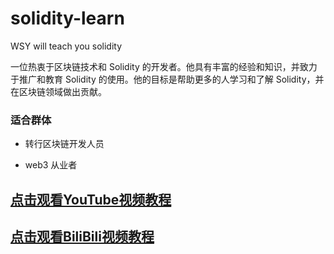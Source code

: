 <!--
 * @Author: JavaPub
 * @Date: 2023-11-19 12:02:05
 * @LastEditors: your name
 * @LastEditTime: 2023-11-19 12:22:18
 * @Description: Here is the JavaPub code base. Search JavaPub on the whole web.
 * @FilePath: \WSY-solidity-learn\README.md
-->
# solidity-learn
WSY will teach you solidity


一位热衷于区块链技术和 Solidity 的开发者。他具有丰富的经验和知识，并致力于推广和教育 Solidity 的使用。他的目标是帮助更多的人学习和了解 Solidity，并在区块链领域做出贡献。


### 适合群体

- 转行区块链开发人员

- web3 从业者





## [点击观看YouTube视频教程](https://www.youtube.com/playlist?list=PL4hdLz5z_dAAIu-gZ80WbNcADzY7880X_)

## [点击观看BiliBili视频教程](https://www.bilibili.com/video/BV1sw411p7YS/)

